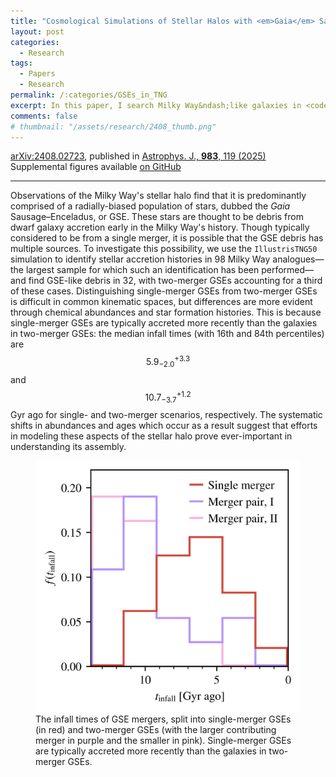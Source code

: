 ```yaml
---
title: "Cosmological Simulations of Stellar Halos with <em>Gaia</em> Sausage&ndash;Enceladus Analogues: Two Sausages, One Bun?"
layout: post
categories:
  - Research
tags:
  - Papers
  - Research
permalink: /:categories/GSEs_in_TNG
excerpt: In this paper, I search Milky Way&ndash;like galaxies in <code>IllustrisTNG50</code> for mergers that resemble the GSE&mdash;our most recent major merger&mdash;and find them a third of the time. I allow for the GSE to be comprised of two mergers, rather than necessarily being a single merger, and these pairs account for approimately a third of the GSEs. It's hard to tell single-merger GSEs apart from two-merger GSEs, except that the single mergers are typically accreted more recently.
comments: false
# thumbnail: "/assets/research/2408_thumb.png"
---
```

<a href="https://ui.adsabs.harvard.edu/abs/2025ApJ...983..119F/abstract">arXiv:2408.02723</a>, published in <a href="https://doi.org/10.3847/1538-4357/adbe31">Astrophys. J., <b>983</b>, 119 (2025)</a>  
Supplemental figures available <a href="https://github.com/folsomde/Stellar_Halos_with_GSEs">on GitHub</a>

---

Observations of the Milky Way's stellar halo find that it is predominantly comprised of a radially-biased population of stars, dubbed the <i>Gaia</i> Sausage&ndash;Enceladus, or GSE. These stars are thought to be debris from dwarf galaxy accretion early in the Milky Way's history. Though typically considered to be from a single merger, it is possible that the GSE debris has multiple sources. To investigate this possibility, we use the <code>IllustrisTNG50</code> simulation to identify stellar accretion histories in 98 Milky Way analogues&mdash;the largest sample for which such an identification has been performed&mdash;and find GSE-like debris in 32, with two-merger GSEs accounting for a third of these cases. Distinguishing single-merger GSEs from two-merger GSEs is difficult in common kinematic spaces, but differences are more evident through chemical abundances and star formation histories. This is because single-merger GSEs are typically accreted more recently than the galaxies in two-merger GSEs: the median infall times (with 16th and 84th percentiles) are $$5.9_{-2.0}^{+3.3}$$ and $$10.7_{-3.7}^{+1.2}$$ Gyr ago for single- and two-merger scenarios, respectively. The systematic shifts in abundances and ages which occur as a result suggest that efforts in modeling these aspects of the stellar halo prove ever-important in understanding its assembly.

<figure>
  <img src="/assets/research/2408_thumb.png" alt="The infall times of GSE-like mergers, split into single-merger GSEs and two-merger GSEs.">
  <figcaption class='message'>The infall times of GSE mergers, split into single-merger GSEs (in red) and two-merger GSEs (with the larger contributing merger in purple and the smaller in pink). Single-merger GSEs are typically accreted more recently than the galaxies in two-merger GSEs.</figcaption>
</figure>